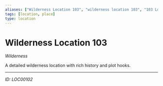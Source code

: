 ```yaml
---
aliases: ["Wilderness Location 103", "wilderness location 103", "103 Location Wilderness"]
tags: [location, place]
type: location
---
```


# Wilderness Location 103

*Wilderness*

A detailed wilderness location with rich history and plot hooks.

---
*ID: LOC00102*